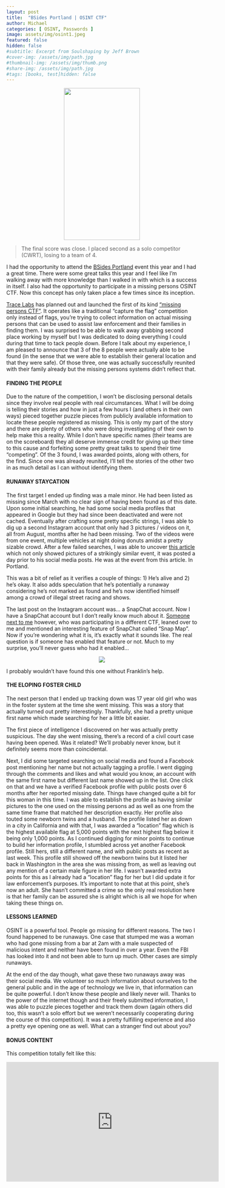 ```yaml
---
layout: post
title:  "BSides Portland | OSINT CTF"
author: Michael
categories: [ OSINT, Passwords ]
image: assets/img/osint1.jpeg
featured: false
hidden: false
#subtitle: Excerpt from Soulshaping by Jeff Brown
#cover-img: /assets/img/path.jpg
#thumbnail-img: /assets/img/thumb.png
#share-img: /assets/img/path.jpg
#tags: [books, test]hidden: false
---
```

<center><p><img src="/assets/img/osint1.jpeg" height="400" width="200"></p></center>
<blockquote>The final score was close. I placed second as a solo competitor (CWRT), losing to a team of 4.</blockquote>

I had the opportunity to attend the <a href="https://bsidespdx.org/" target="_blank">BSides Portland</a> event this year and I had a great time. There were some great talks this year and I feel like I’m walking away with more knowledge than I walked in with which is a success in itself. I also had the opportunity to participate in a missing persons OSINT CTF. Now this concept has only taken place a few times since its inception.

<a href="https://www.tracelabs.org/" target="_blank">Trace Labs</a> has planned out and launched the first of its kind <a href="https://www.tracelabs.org/2018/07/the-worlds-first-osint-ctf-for-missing-persons/" target="_blank">“missing persons CTF”</a>. It operates like a traditional “capture the flag” competition only instead of flags, you’re trying to collect information on actual missing persons that can be used to assist law enforcement and their families in finding them. I was surprised to be able to walk away grabbing second place working by myself but I was dedicated to doing everything I could during that time to tack people down. Before I talk about my experience, I am pleased to announce that 3 of the 8 people were actually able to be found (in the sense that we were able to establish their general location and that they were safe). Of those three, one was actually successfully reunited with their family already but the missing persons systems didn’t reflect that.

#### FINDING THE PEOPLE

Due to the nature of the competition, I won’t be disclosing personal details since they involve real people with real circumstances. What I will be doing is telling their stories and how in just a few hours I (and others in their own ways) pieced together puzzle pieces from publicly available information to locate these people registered as missing. This is only my part of the story and there are plenty of others who were doing investigating of their own to help make this a reality. While I don’t have specific names (their teams are on the scoreboard) they all deserve immense credit for giving up their time to this cause and forfeiting some pretty great talks to spend their time “competing”. Of the 3 found, I was awarded points, along with others, for the find. Since one was already reunited, I’ll tell the stories of the other two in as much detail as I can without identifying them.

#### RUNAWAY STAYCATION

The first target I ended up finding was a male minor. He had been listed as missing since March with no clear sign of having been found as of this date. Upon some initial searching, he had some social media profiles that appeared in Google but they had since been deactivated and were not cached. Eventually after crafting some pretty specific strings, I was able to dig up a second Instagram account that only had 3 pictures / videos on it, all from August, months after he had been missing. Two of the videos were from one event, multiple vehicles at night doing donuts amidst a pretty sizable crowd. After a few failed searches, I was able to uncover <a href="https://www.oregonlive.com/portland/index.ssf/2018/08/portland-street-racing.html" target="_blank">this article</a> which not only showed pictures of a strikingly similar event, it was posted a day prior to his social media posts. He was at the event from this article. In Portland.

This was a bit of relief as it verifies a couple of things: 1) He’s alive and 2) he’s okay. It also adds speculation that he’s potentially a runaway considering he’s not marked as found and he’s now identified himself among a crowd of illegal street racing and shows.

The last post on the Instagram account was… a SnapChat account. Now I have a SnapChat account but I don’t really know much about it. <a href="https://twitter.com/fharding0" target="_blank">Someone next to me</a> however, who was participating in a different CTF, leaned over to me and mentioned an interesting feature of SnapChat called “Snap Map”. Now if you’re wondering what it is, it’s exactly what it sounds like. The real question is if someone has enabled that feature or not. Much to my surprise, you’ll never guess who had it enabled…
<center><p><img src="/assets/img/osint2.jpeg"></p></center>

I probably wouldn’t have found this one without Franklin’s help.

#### THE ELOPING FOSTER CHILD

The next person that I ended up tracking down was 17 year old girl who was in the foster system at the time she went missing. This was a story that actually turned out pretty interestingly. Thankfully, she had a pretty unique first name which made searching for her a little bit easier.

The first piece of intelligence I discovered on her was actually pretty suspicious. The day she went missing, there’s a record of a civil court case having been opened. Was it related? We’ll probably never know, but it definitely seems more than coincidental.

Next, I did some targeted searching on social media and found a Facebook post mentioning her name but not actually tagging a profile. I went digging through the comments and likes and what would you know, an account with the same first name but different last name showed up in the list. One click on that and we have a verified Facebook profile with public posts over 6 months after her reported missing date. Things have changed quite a bit for this woman in this time. I was able to establish the profile as having similar pictures to the one used on the missing persons ad as well as one from the same time frame that matched her description exactly. Her profile also touted some newborn twins and a husband. The profile listed her as down in a city in California and with that, I was awarded a “location” flag which is the highest available flag at 5,000 points with the next highest flag below it being only 1,000 points. As I continued digging for minor points to continue to build her information profile, I stumbled across yet another Facebook profile. Still hers, still a different name, and with public posts as recent as last week. This profile still showed off the newborn twins but it listed her back in Washington in the area she was missing from, as well as leaving out any mention of a certain male figure in her life. I wasn’t awarded extra points for this as I already had a “location” flag for her but I did update it for law enforcement’s purposes. It’s important to note that at this point, she’s now an adult. She hasn’t committed a crime so the only real resolution here is that her family can be assured she is alright which is all we hope for when taking these things on.

#### LESSONS LEARNED

OSINT is a powerful tool. People go missing for different reasons. The two I found happened to be runaways. One case that stumped me was a woman who had gone missing from a bar at 2am with a male suspected of malicious intent and neither have been found in over a year. Even the FBI has looked into it and not been able to turn up much. Other cases are simply runaways.

At the end of the day though, what gave these two runaways away was their social media. We volunteer so much information about ourselves to the general public and in the age of technology we live in, that information can be quite powerful. I don’t know these people and likely never will. Thanks to the power of the internet though and their freely submitted information, I was able to puzzle pieces together and track them down (again others did too, this wasn’t a solo effort but we weren’t necessarily cooperating during the course of this competition). It was a pretty fulfilling experience and also a pretty eye opening one as well. What can a stranger find out about you?

#### BONUS CONTENT

This competition totally felt like this:
<center><iframe width="560" height="315" src="https://www.youtube.com/embed/Mro9RCAhvE4" frameborder="0" allow="accelerometer; autoplay; encrypted-media; gyroscope; picture-in-picture" allowfullscreen></iframe></center>
